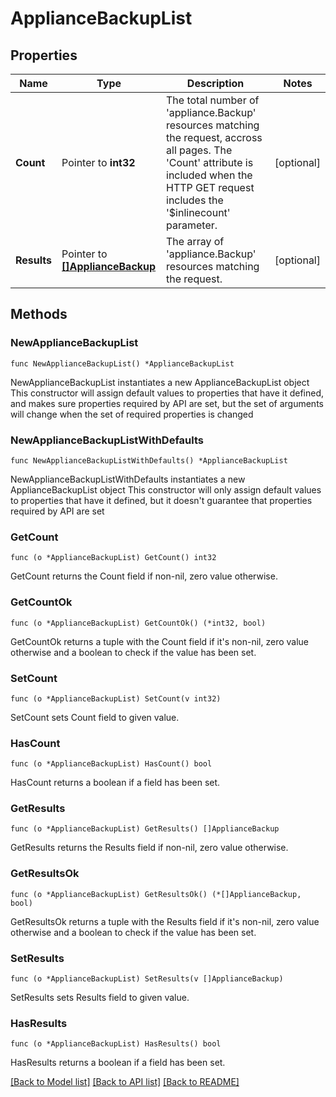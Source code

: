 # ApplianceBackupList

## Properties

Name | Type | Description | Notes
------------ | ------------- | ------------- | -------------
**Count** | Pointer to **int32** | The total number of &#39;appliance.Backup&#39; resources matching the request, accross all pages. The &#39;Count&#39; attribute is included when the HTTP GET request includes the &#39;$inlinecount&#39; parameter. | [optional] 
**Results** | Pointer to [**[]ApplianceBackup**](appliance.Backup.md) | The array of &#39;appliance.Backup&#39; resources matching the request. | [optional] 

## Methods

### NewApplianceBackupList

`func NewApplianceBackupList() *ApplianceBackupList`

NewApplianceBackupList instantiates a new ApplianceBackupList object
This constructor will assign default values to properties that have it defined,
and makes sure properties required by API are set, but the set of arguments
will change when the set of required properties is changed

### NewApplianceBackupListWithDefaults

`func NewApplianceBackupListWithDefaults() *ApplianceBackupList`

NewApplianceBackupListWithDefaults instantiates a new ApplianceBackupList object
This constructor will only assign default values to properties that have it defined,
but it doesn't guarantee that properties required by API are set

### GetCount

`func (o *ApplianceBackupList) GetCount() int32`

GetCount returns the Count field if non-nil, zero value otherwise.

### GetCountOk

`func (o *ApplianceBackupList) GetCountOk() (*int32, bool)`

GetCountOk returns a tuple with the Count field if it's non-nil, zero value otherwise
and a boolean to check if the value has been set.

### SetCount

`func (o *ApplianceBackupList) SetCount(v int32)`

SetCount sets Count field to given value.

### HasCount

`func (o *ApplianceBackupList) HasCount() bool`

HasCount returns a boolean if a field has been set.

### GetResults

`func (o *ApplianceBackupList) GetResults() []ApplianceBackup`

GetResults returns the Results field if non-nil, zero value otherwise.

### GetResultsOk

`func (o *ApplianceBackupList) GetResultsOk() (*[]ApplianceBackup, bool)`

GetResultsOk returns a tuple with the Results field if it's non-nil, zero value otherwise
and a boolean to check if the value has been set.

### SetResults

`func (o *ApplianceBackupList) SetResults(v []ApplianceBackup)`

SetResults sets Results field to given value.

### HasResults

`func (o *ApplianceBackupList) HasResults() bool`

HasResults returns a boolean if a field has been set.


[[Back to Model list]](../README.md#documentation-for-models) [[Back to API list]](../README.md#documentation-for-api-endpoints) [[Back to README]](../README.md)


